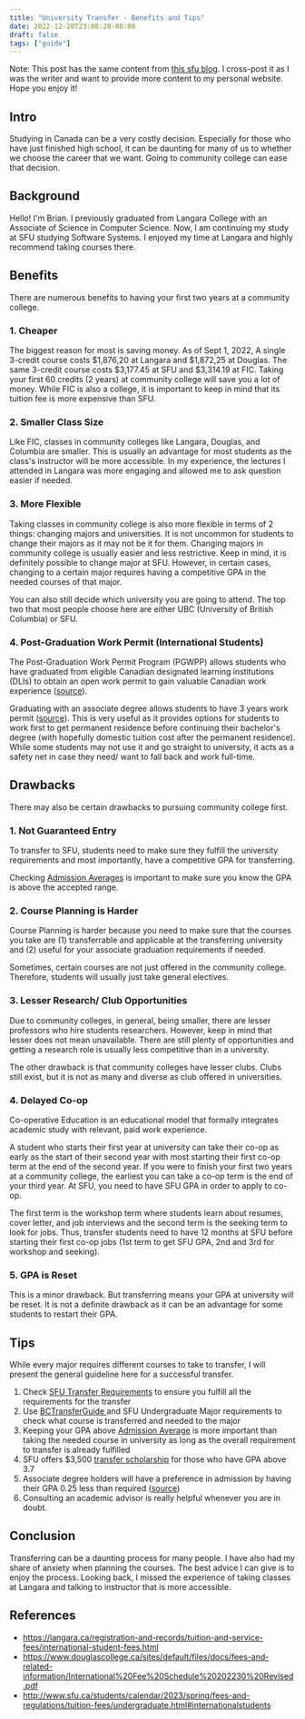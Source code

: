 ```yaml
---
title: "University Transfer - Benefits and Tips"
date: 2022-12-28T23:08:28-08:00
draft: false
tags: ["guide"]
---
```

Note: This post has the same content from [this sfu blog](https://www.sfuia.com/blog/university-transfer-benefits-and-tips). I cross-post it as I was the writer and want to provide more content to my personal website. Hope you enjoy it!

## Intro
Studying in Canada can be a very costly decision. Especially for those who have just finished high school, it can be daunting for many of us to whether we choose the career that we want. Going to community college can ease that decision.

## Background
Hello! I'm Brian. I previously graduated from Langara College with an Associate of Science in Computer Science. Now, I am continuing my study at SFU studying Software Systems. I enjoyed my time at Langara and highly recommend taking courses there.

## Benefits
There are numerous benefits to having your first two years at a community college.

### 1. Cheaper
The biggest reason for most is saving money. As of Sept 1, 2022, A single 3-credit course costs $1,876,20 at Langara and $1,872,25 at Douglas. The same 3-credit course costs $3,177.45 at SFU and $3,314.19 at FIC. Taking your first 60 credits (2 years) at community college will save you a lot of money. While FIC is also a college, it is important to keep in mind that its tuition fee is more expensive than SFU.

### 2. Smaller Class Size
Like FIC, classes in community colleges like Langara, Douglas, and Columbia are smaller. This is usually an advantage for most students as the class's instructor will be more accessible. In my experience, the lectures I attended in Langara was more engaging and allowed me to ask question easier if needed.

### 3. More Flexible
Taking classes in community college is also more flexible in terms of 2 things: changing majors and universities. It is not uncommon for students to change their majors as it may not be it for them. Changing majors in community college is usually easier and less restrictive. Keep in mind, it is definitely possible to change major at SFU. However, in certain cases, changing to a certain major requires having a competitive GPA in the needed courses of that major.

You can also still decide which university you are going to attend. The top two that most people choose here are either UBC (University of British Columbia) or SFU.

### 4. Post-Graduation Work Permit (International Students)
The Post-Graduation Work Permit Program (PGWPP) allows students who have graduated from eligible Canadian designated learning institutions (DLIs) to obtain an open work permit to gain valuable Canadian work experience ([source](https://www.canada.ca/en/immigration-refugees-citizenship/corporate/publications-manuals/operational-bulletins-manuals/temporary-residents/study-permits/post-graduation-work-permit-program.html)).

Graduating with an associate degree allows students to have 3 years work permit ([source](https://www.canada.ca/en/immigration-refugees-citizenship/corporate/publications-manuals/operational-bulletins-manuals/temporary-residents/study-permits/post-graduation-work-permit-program/permit.html)). This is very useful as it provides options for students to work first to get permanent residence before continuing their bachelor's degree (with hopefully domestic tuition cost after the permanent residence). While some students may not use it and go straight to university, it acts as a safety net in case they need/ want to fall back and work full-time.

## Drawbacks
There may also be certain drawbacks to pursuing community college first.

### 1. Not Guaranteed Entry
To transfer to SFU, students need to make sure they fulfill the university requirements and most importantly, have a competitive GPA for transferring.

Checking [Admission Averages](https://www.sfu.ca/students/admission/apply/admission-averages.html) is important to make sure you know the GPA is above the accepted range.

### 2. Course Planning is Harder
Course Planning is harder because you need to make sure that the courses you take are (1) transferrable and applicable at the transferring university and (2) useful for your associate graduation requirements if needed.

Sometimes, certain courses are not just offered in the community college. Therefore, students will usually just take general electives.

### 3. Lesser Research/ Club Opportunities
Due to community colleges, in general, being smaller, there are lesser professors who hire students researchers. However, keep in mind that lesser does not mean unavailable. There are still plenty of opportunities and getting a research role is usually less competitive than in a university.

The other drawback is that community colleges have lesser clubs. Clubs still exist, but it is not as many and diverse as club offered in universities.

### 4. Delayed Co-op
Co-operative Education is an educational model that formally integrates academic study with relevant, paid work experience.

A student who starts their first year at university can take their co-op as early as the start of their second year with most starting their first co-op term at the end of the second year. If you were to finish your first two years at a community college, the earliest you can take a co-op term is the end of your third year. At SFU, you need to have SFU GPA in order to apply to co-op.

The first term is the workshop term where students learn about resumes, cover letter, and job interviews and the second term is the seeking term to look for jobs. Thus, transfer students need to have 12 months at SFU before starting their first co-op jobs (1st term to get SFU GPA, 2nd and 3rd for workshop and seeking).

### 5. GPA is Reset
This is a minor drawback. But transferring means your GPA at university will be reset. It is not a definite drawback as it can be an advantage for some students to restart their GPA.

## Tips
While every major requires different courses to take to transfer, I will present the general guideline here for a successful transfer.

1. Check [SFU Transfer Requirements](https://www.sfu.ca/students/admission/admission-requirements/transfer/college-university.html) to ensure you fulfill all the requirements for the transfer
2. Use [BCTransferGuide ](https://www.bctransferguide.ca/transfer-options/search-courses/)and SFU Undergraduate Major requirements to check what course is transferred and needed to the major
3. Keeping your GPA above [Admission Average](https://www.sfu.ca/students/admission/apply/admission-averages.html) is more important than taking the needed course in university as long as the overall requirement to transfer is already fulfilled
4. SFU offers $3,500 [transfer scholarship](https://www.sfu.ca/students/financialaid/entrance/regulations/transfer-scholarships.html) for those who have GPA above 3.7
5. Associate degree holders will have a preference in admission by having their GPA 0.25 less than required ([source](https://www.bctransferguide.ca/learn-more-about/associate-degrees/transfer/))
6. Consulting an academic advisor is really helpful whenever you are in doubt.

## Conclusion
Transferring can be a daunting process for many people. I have also had my share of anxiety when planning the courses. The best advice I can give is to enjoy the process. Looking back, I missed the experience of taking classes at Langara and talking to instructor that is more accessible.

## References
- https://langara.ca/registration-and-records/tuition-and-service-fees/international-student-fees.html
- https://www.douglascollege.ca/sites/default/files/docs/fees-and-related-information/International%20Fee%20Schedule%20202230%20Revised.pdf
- http://www.sfu.ca/students/calendar/2023/spring/fees-and-regulations/tuition-fees/undergraduate.html#internationalstudents